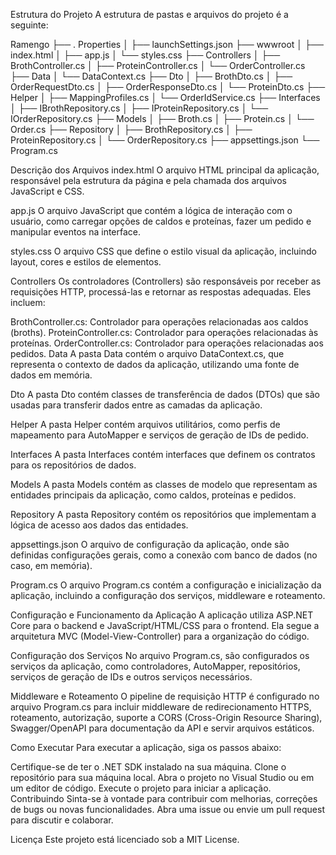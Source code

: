Estrutura do Projeto
A estrutura de pastas e arquivos do projeto é a seguinte:

Ramengo
├── . Properties
│   ├── launchSettings.json
├── wwwroot
│   ├── index.html
│   ├── app.js
│   └── styles.css
├── Controllers
│   ├── BrothController.cs
│   ├── ProteinController.cs
│   └── OrderController.cs
├── Data
│   └── DataContext.cs
├── Dto
│   ├── BrothDto.cs
│   ├── OrderRequestDto.cs
│   ├── OrderResponseDto.cs
│   └── ProteinDto.cs
├── Helper
│   ├── MappingProfiles.cs
│   └── OrderIdService.cs
├── Interfaces
│   ├── IBrothRepository.cs
│   ├── IProteinRepository.cs
│   └── IOrderRepository.cs
├── Models
│   ├── Broth.cs
│   ├── Protein.cs
│   └── Order.cs
├── Repository
│   ├── BrothRepository.cs
│   ├── ProteinRepository.cs
│   └── OrderRepository.cs
├── appsettings.json
└── Program.cs

Descrição dos Arquivos
index.html
O arquivo HTML principal da aplicação, responsável pela estrutura da página e pela chamada dos arquivos JavaScript e CSS.

app.js
O arquivo JavaScript que contém a lógica de interação com o usuário, como carregar opções de caldos e proteínas, fazer um pedido e manipular eventos na interface.

styles.css
O arquivo CSS que define o estilo visual da aplicação, incluindo layout, cores e estilos de elementos.

Controllers
Os controladores (Controllers) são responsáveis por receber as requisições HTTP, processá-las e retornar as respostas adequadas. Eles incluem:

BrothController.cs: Controlador para operações relacionadas aos caldos (broths).
ProteinController.cs: Controlador para operações relacionadas às proteínas.
OrderController.cs: Controlador para operações relacionadas aos pedidos.
Data
A pasta Data contém o arquivo DataContext.cs, que representa o contexto de dados da aplicação, utilizando uma fonte de dados em memória.

Dto
A pasta Dto contém classes de transferência de dados (DTOs) que são usadas para transferir dados entre as camadas da aplicação.

Helper
A pasta Helper contém arquivos utilitários, como perfis de mapeamento para AutoMapper e serviços de geração de IDs de pedido.

Interfaces
A pasta Interfaces contém interfaces que definem os contratos para os repositórios de dados.

Models
A pasta Models contém as classes de modelo que representam as entidades principais da aplicação, como caldos, proteínas e pedidos.

Repository
A pasta Repository contém os repositórios que implementam a lógica de acesso aos dados das entidades.

appsettings.json
O arquivo de configuração da aplicação, onde são definidas configurações gerais, como a conexão com banco de dados (no caso, em memória).

Program.cs
O arquivo Program.cs contém a configuração e inicialização da aplicação, incluindo a configuração dos serviços, middleware e roteamento.

Configuração e Funcionamento da Aplicação
A aplicação utiliza ASP.NET Core para o backend e JavaScript/HTML/CSS para o frontend. Ela segue a arquitetura MVC (Model-View-Controller) para a organização do código.

Configuração dos Serviços
No arquivo Program.cs, são configurados os serviços da aplicação, como controladores, AutoMapper, repositórios, serviços de geração de IDs e outros serviços necessários.

Middleware e Roteamento
O pipeline de requisição HTTP é configurado no arquivo Program.cs para incluir middleware de redirecionamento HTTPS, roteamento, autorização, suporte a CORS (Cross-Origin Resource Sharing), Swagger/OpenAPI para documentação da API e servir arquivos estáticos.

Como Executar
Para executar a aplicação, siga os passos abaixo:

Certifique-se de ter o .NET SDK instalado na sua máquina.
Clone o repositório para sua máquina local.
Abra o projeto no Visual Studio ou em um editor de código.
Execute o projeto para iniciar a aplicação.
Contribuindo
Sinta-se à vontade para contribuir com melhorias, correções de bugs ou novas funcionalidades. Abra uma issue ou envie um pull request para discutir e colaborar.

Licença
Este projeto está licenciado sob a MIT License.